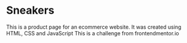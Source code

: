 # Sneakers
This is a product page for an ecommerce website. 
It was created using HTML, CSS and JavaScript
This is a challenge from frontendmentor.io
